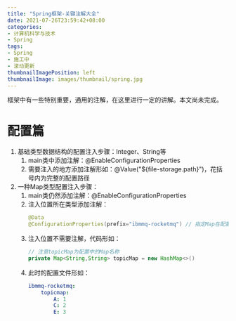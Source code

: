 ```yaml
---
title: "Spring框架-关键注解大全"
date: 2021-07-26T23:59:42+08:00
categories:
- 计算机科学与技术
- Spring
tags:
- Spring
- 施工中
- 滚动更新
thumbnailImagePosition: left
thumbnailImage: images/thumbnail/spring.jpg
---
```

框架中有一些特别重要，通用的注解，在这里进行一定的讲解。本文尚未完成。
<!--more-->
# 配置篇
1. 基础类型数据结构的配置注入步骤：Integer、String等
    1. main类中添加注解：@EnableConfigurationProperties
    2. 需要注入的地方添加注解形如：@Value("${file-storage.path}")，花括号内为完整的配置路径
2. 一种Map类型配置注入步骤：
    1. main类仍然添加注解：@EnableConfigurationProperties
    2. 注入位置所在类型添加注解：
        ```java
        @Data
        @ConfigurationProperties(prefix="ibmmq-rocketmq") // 指定Map在配置中的路径前缀
        ```
    3. 注入位置不需要注解，代码形如：
        ```java
        // 注意topicMap为配置中的Map名称
        private Map<String,String> topicMap = new HashMap<>() 
        ```
    4. 此时的配置文件形如：
        ```yml
        ibmmq-rocketmq:
            topicmap:
                A: 1
                C: 2
                E: 3
        ```